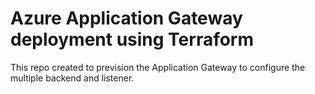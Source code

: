 # Azure Application Gateway deployment using Terraform

This repo created to prevision the Application Gateway to configure the multiple backend and listener. 

